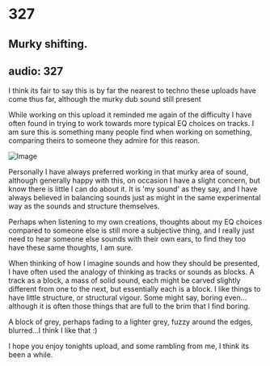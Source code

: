 # 327
## Murky shifting.
audio: 327
---

I think its fair to say this is by far the nearest to techno these uploads have come thus far, although the murky dub sound still present

While working on this upload it reminded me again of the difficulty I have often found in trying to work towards more typical EQ choices on tracks. I am sure this is something many people find when working on something, comparing theirs to someone they admire for this reason.

![Image](/assets/img/Snd-327.jpg)

Personally I have always preferred working in that murky area of sound, although generally happy with this, on occasion I have a slight concern, but know there is little I can do about it. It is 'my sound' as they say, and I have always believed in balancing sounds just as might in the same experimental way as the sounds and structure themselves.

Perhaps when listening to my own creations, thoughts about my EQ choices compared to someone else is still more a subjective thing, and I really just need to hear someone else sounds with their own ears, to find they too have these same thoughts, I am sure.

When thinking of how I imagine sounds and how they should be presented, I have often used the analogy of thinking as tracks or sounds as blocks. A track as a block, a mass of solid sound, each might be carved slightly different from one to the next, but essentially each is a block. I like things to have little structure, or structural vigour. Some might say, boring even…although it is often those things that are full to the brim that I find boring. 

A block of grey, perhaps fading to a lighter grey, fuzzy around the edges, blurred…I think I like that :)

I hope you enjoy tonights upload, and some rambling from me, I think its been a while.